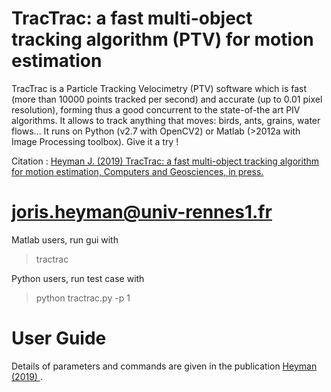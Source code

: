 # TracTrac: a fast multi-object tracking algorithm (PTV) for motion estimation

TracTrac is a Particle Tracking Velocimetry (PTV) software which is fast (more than 10000 points tracked per second) and accurate (up to 0.01 pixel resolution), forming thus a good concurrent to the state-of-the art PIV algorithms. It allows to track anything that moves: birds, ants, grains, water flows... It runs on Python (v2.7 with OpenCV2) or Matlab (>2012a with Image Processing toolbox). Give it a try !

Citation :  <a href="https://perso.univ-rennes1.fr/joris.heyman/PDF/tractrac_final.pdf" > Heyman J. (2019) TracTrac: a fast multi-object tracking algorithm for motion estimation, Computers and Geosciences, in press. </a>

# joris.heyman@univ-rennes1.fr ############################ 

Matlab users, run gui with 
> tractrac 

Python users, run test case with
> python tractrac.py -p 1

# User Guide #####################################################
Details of parameters and commands are given in the publication <a href="https://perso.univ-rennes1.fr/joris.heyman/PDF/tractrac_final.pdf" > Heyman (2019) </a>.

